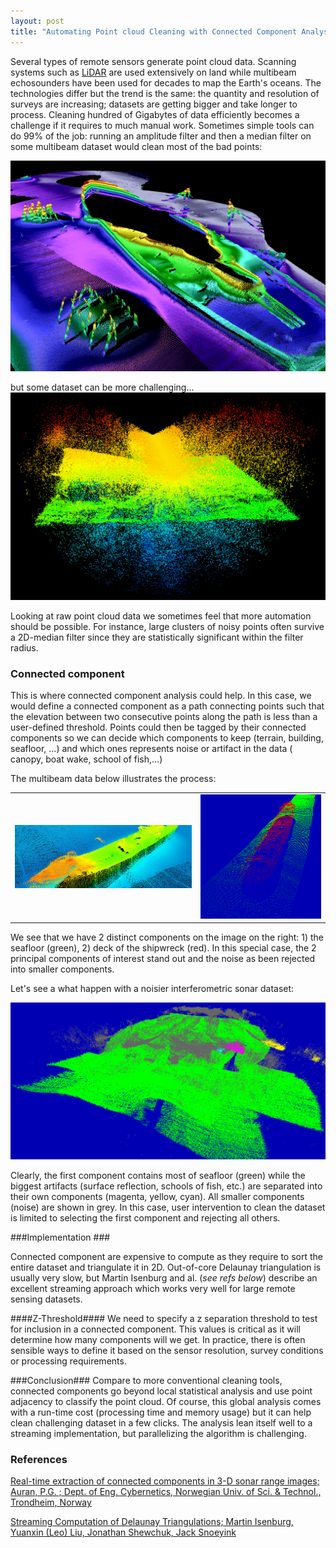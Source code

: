 ```yaml
--- 
layout: post
title: "Automating Point cloud Cleaning with Connected Component Analysis"
---
```


Several types of remote sensors generate point cloud data. Scanning systems such as [LiDAR](http://en.wikipedia.org/wiki/Lidar) are used extensively on land while multibeam echosounders have been used for decades to map the Earth's oceans. The technologies differ but the trend is the same: the quantity and resolution of surveys are increasing; datasets are getting bigger and take longer to process. Cleaning hundred of Gigabytes of data efficiently becomes a challenge if it requires to much manual work. Sometimes simple tools can do 99% of the job: running an amplitude filter and then a median filter on some multibeam dataset would clean most of the bad points:

![](/assets/images/arizona-cropped.png)


but some dataset can be more challenging...
![](/assets/images/noisy-mb.jpg)


Looking at raw point cloud data we sometimes feel that  more automation should be possible. For instance, large clusters of noisy points often survive a 2D-median filter since they are statistically significant within the filter radius. 

### Connected component ###

This is where connected component analysis could help. In this case, we would define a connected component as a path connecting points such that the elevation between two consecutive points along the path is less than a user-defined threshold. Points could then be tagged by their connected components so we can decide which components to keep (terrain, building, seafloor, ...) and which ones represents noise or artifact in the data ( canopy, boat wake, school of fish,...)

The multibeam data below illustrates the process:

<table>
<tr><td><img src="/assets/images/boat-colors.jpg"/></td>
<td><img src="/assets/images/boat-2-comp.png" /></td></tr>
</table>

We see that we have 2 distinct components on the image on the right: 1) the seafloor (green), 2) deck of the shipwreck (red). In this special case, the 2 principal components of interest stand out and the noise as been rejected into smaller components. 

Let's see a what happen with a noisier interferometric sonar dataset:

![](/assets/images/noisy-cloud.png)

Clearly, the first component contains most of seafloor (green) while the biggest artifacts (surface reflection, schools of fish, etc.) are separated into their own components (magenta, yellow, cyan). All smaller components (noise) are shown in grey. In this case, user intervention to clean the dataset is limited to selecting the first component and rejecting all others.

###Implementation ###

Connected component are expensive to compute as they require to sort the entire dataset and triangulate it in 2D. Out-of-core Delaunay triangulation is usually very slow, but Martin Isenburg and al. (*see refs below*) describe an excellent streaming approach which works very well for large remote sensing datasets.  


####Z-Threshold####
We need to specify a z separation threshold to test for inclusion in a connected component. This values is critical as it will determine how many components will we get. In practice, there is often sensible ways to define it based on the sensor resolution, survey conditions or processing requirements.    


###Conclusion###
Compare to more conventional cleaning tools, connected components go beyond local statistical analysis and use point adjacency to classify the point cloud. Of course, this global analysis comes with a run-time cost (processing time and memory usage) but it can help clean challenging dataset in a few clicks. The analysis lean itself well to a streaming implementation, but parallelizing the algorithm is challenging.

### References ###

[Real-time extraction of connected components in 3-D sonar range images; Auran, P.G. ; Dept. of Eng. Cybernetics, Norwegian Univ. of Sci. & Technol., Trondheim, Norway]( http://ieeexplore.ieee.org/xpl/articleDetails.jsp?arnumber=517131 )

[Streaming Computation of Delaunay Triangulations; Martin Isenburg, Yuanxin (Leo) Liu, Jonathan Shewchuk,     Jack Snoeyink](http://www.cs.unc.edu/~isenburg/sd/)



 